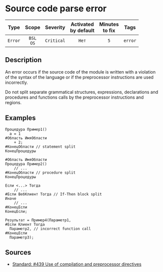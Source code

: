 # Source code parse error

| Type | Scope | Severity | Activated<br/>by default | Minutes<br/>to fix | Tags |
| :-: | :-: | :-: | :-: | :-: | :-: |
| `Error` | `BSL`<br/>`OS` | `Critical` | `Нет` | `5` | `error` |

<!-- Блоки выше заполняются автоматически, не трогать -->
## Description

An error occurs if the source code of the module is written with a violation of the syntax of the language or if the preprocessor instructions are used incorrectly.

Do not split separate grammatical structures, expressions, declarations and procedures and functions calls by the preprocessor instructions and regions.

## Examples

```bsl
Процедура Пример1()
  а = 1
#Область ИмяОбласти
    + 2;
#КонецОбласти // statement split
КонецПроцедуры

#Область ИмяОбласти
Процедура Пример2()
    // ...
#КонецОбласти // procedure split
КонецПроцедуры

Если <...> Тогда
    // ...
#Если ВебКлиент Тогда // If-Then block split
Иначе
    // ...
#КонецЕсли
КонецЕсли;

Результат = Пример4(Параметр1, 
#Если Клиент Тогда
  Параметр2, // incorrect function call
#КонецЕсли
  Параметр3);
```

## Sources

* [Standard: #439 Use of compilation and preprocessor directives](https://its.1c.ru/db/v8std#content:439:hdoc)
